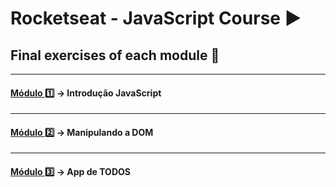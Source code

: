 # Rocketseat - JavaScript Course :arrow_forward:

## Final exercises of each module :book:

---
#### [Módulo :one:](https://github.com/EllenCosta/Course-JavaScript-Rocketseat/tree/master/Modulo1) → Introdução JavaScript
---
#### [Módulo :two:](https://github.com/EllenCosta/Course-JavaScript-Rocketseat/tree/master/Modulo2) → Manipulando a DOM
---
#### [Módulo :three:](https://github.com/EllenCosta/Course-JavaScript-Rocketseat/tree/master/Modulo3) → App de TODOS
